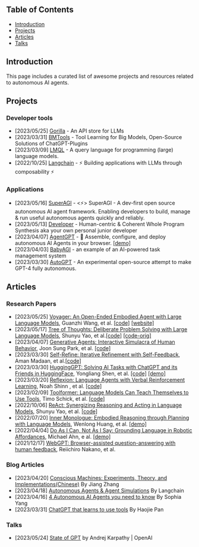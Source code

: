 ## Table of Contents

- [Introduction](#introduction)
- [Projects](#projects)
- [Articles](#articles)
- [Talks](#talks)

## Introduction
This page includes a curated list of awesome projects and resources related to autonomous AI agents.


## Projects

### Developer tools
- [2023/05/25] [Gorilla](https://github.com/ShishirPatil/gorilla) - An API store for LLMs
- [2023/03/31] [BMTools](https://github.com/OpenBMB/BMTools) - Tool Learning for Big Models, Open-Source Solutions of ChatGPT-Plugins
- [2023/03/09] [LMQL](https://github.com/eth-sri/lmql) - A query language for programming (large) language models.
- [2022/10/25] [Langchain](https://github.com/hwchase17/langchain) - ⚡ Building applications with LLMs through composability ⚡

### Applications
- [2023/05/16] [SuperAGI](https://github.com/TransformerOptimus/SuperAGI) - <⚡️> SuperAGI - A dev-first open source autonomous AI agent framework. Enabling developers to build, manage & run useful autonomous agents quickly and reliably.
- [2023/05/13] [Developer](https://github.com/smol-ai/developer) - Human-centric & Coherent Whole Program Synthesis aka your own personal junior developer
- [2023/04/07] [AgentGPT](https://github.com/reworkd/AgentGPT) - 🤖 Assemble, configure, and deploy autonomous AI Agents in your browser. [[demo]](agentgpt.reworkd.ai)
- [2023/04/03] [BabyAGI](https://github.com/yoheinakajima/babyagi) - an example of an AI-powered task management system
- [2023/03/30] [AutoGPT](https://github.com/Significant-Gravitas/Auto-GPT) - An experimental open-source attempt to make GPT-4 fully autonomous.


## Articles
### Research Papers
- [2023/05/25] [Voyager: An Open-Ended Embodied Agent with Large Language Models](https://arxiv.org/pdf/2305.16291.pdf), Guanzhi Wang, et al. [[code]](https://github.com/MineDojo/Voyager) [[website]](https://voyager.minedojo.org/)
- [2023/05/17] [Tree of Thoughts: Deliberate Problem Solving with Large Language Models](https://arxiv.org/abs/2305.10601), Shunyu Yao, et al.[[code]](https://github.com/kyegomez/tree-of-thoughts) [[code-orig]](https://github.com/ysymyth/tree-of-thought-llm) 
- [2023/04/07] [Generative Agents: Interactive Simulacra of Human Behavior](https://arxiv.org/abs/2304.03442), Joon Sung Park, et al. [[code]](https://github.com/mkturkcan/generative-agents)
- [2023/03/30] [Self-Refine: Iterative Refinement with Self-Feedback](https://arxiv.org/abs/2303.17651), Aman Madaan, et al.[[code]](https://github.com/madaan/self-refine)
- [2023/03/30] [HuggingGPT: Solving AI Tasks with ChatGPT and its Friends in HuggingFace](https://arxiv.org/pdf/2303.17580.pdf), Yongliang Shen, et al. [[code]](https://github.com/microsoft/JARVIS) [[demo]](https://huggingface.co/spaces/microsoft/HuggingGPT)
- [2023/03/20] [Reflexion: Language Agents with Verbal Reinforcement Learning](https://arxiv.org/pdf/2303.11366.pdf), Noah Shinn , et al. [[code]](https://github.com/noahshinn024/reflexion)
- [2023/02/09] [Toolformer: Language Models Can Teach Themselves to Use Tools](https://arxiv.org/pdf/2302.04761.pdf), Timo Schick, et al. [[code]](https://github.com/lucidrains/toolformer-pytorch)
- [2022/10/06] [ReAct: Synergizing Reasoning and Acting in Language Models](https://arxiv.org/pdf/2210.03629.pdf), Shunyu Yao, et al. [[code]](https://github.com/ysymyth/ReAct)
- [2022/07/20] [Inner Monologue: Embodied Reasoning through Planning with Language Models](https://arxiv.org/pdf/2207.05608.pdf), Wenlong Huang, et al. [[demo]](https://innermonologue.github.io/)
- [2022/04/04] [Do As I Can, Not As I Say: Grounding Language in Robotic Affordances](), Michael Ahn, e al. [[demo]](https://say-can.github.io/)
- [2021/12/17] [WebGPT: Browser-assisted question-answering with human feedback](https://arxiv.org/pdf/2112.09332.pdf), Reiichiro Nakano, et al.

### Blog Articles
- [2023/04/20] [Conscious Machines: Experiments, Theory, and Implementations(Chinese)](https://pattern.swarma.org/article/230) By Jiang Zhang
- [2023/04/18] [Autonomous Agents & Agent Simulations](https://blog.langchain.dev/agents-round/) By Langchain
- [2023/04/16] [4 Autonomous AI Agents you need to know](https://towardsdatascience.com/4-autonomous-ai-agents-you-need-to-know-d612a643fa92) By Sophia Yang
- [2023/03/31] [ChatGPT that learns to use tools](https://zhuanlan.zhihu.com/p/618448188) By Haojie Pan

### Talks
- [2023/05/24] [State of GPT](https://www.youtube.com/watch?v=bZQun8Y4L2A) by Andrej Karpathy | OpenAI 